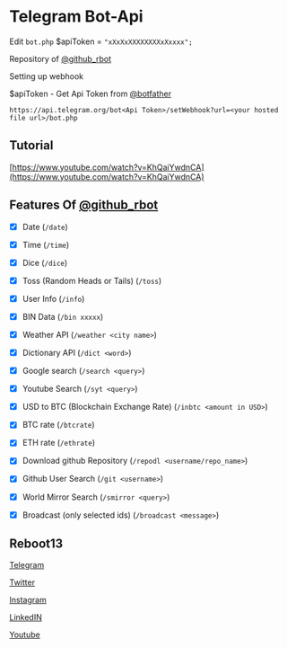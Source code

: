# Telegram Bot-Api

Edit `bot.php` 
$apiToken = `"xXxXxXXXXXXXXxXxxxx";`

Repository of [@github_rbot](https://telegram.me/github_rbot) 

Setting up webhook

$apiToken - Get Api Token from [@botfather](https://telegram.me/botfather)


`https://api.telegram.org/bot<Api Token>/setWebhook?url=<your hosted file url>/bot.php`

## Tutorial
[https://www.youtube.com/watch?v=KhQaiYwdnCA](https://www.youtube.com/watch?v=KhQaiYwdnCA)

## Features Of [@github_rbot](https://telegram.me/github_rbot) 

- [x] Date (`/date`)

- [x] Time (`/time`)

- [x] Dice (`/dice`)

- [x] Toss (Random Heads or Tails) (`/toss`)

- [x] User Info (`/info`)

- [x] BIN Data (`/bin xxxxx`)

- [x] Weather API (`/weather <city name>`)

- [x] Dictionary API (`/dict <word>`)

- [x] Google search (`/search <query>`)

- [x] Youtube Search (`/syt <query>`)

- [x] USD to BTC (Blockchain Exchange Rate) (`/inbtc <amount in USD>`)

- [x] BTC rate (`/btcrate`)

- [x] ETH rate (`/ethrate`)

- [x] Download github Repository (`/repodl <username/repo_name>`)

- [x] Github User Search (`/git <username>`)

- [x] World Mirror Search (`/smirror <query>`)

- [x] Broadcast (only selected ids) (`/broadcast <message>`)


## Reboot13

[Telegram](https://telegram.me/reboot13_dev)

[Twitter](https://twitter.com/reboot13_dev)

[Instagram](https://instagram.com/reboot13_dev)

[LinkedIN](https://linkedin.com/in/reboot13)

[Youtube](https://youtube.com/krutikraut)
